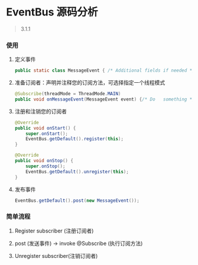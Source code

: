 # EventBus 源码分析


> 3.1.1

### 使用

1. 定义事件

   ```java
   public static class MessageEvent { /* Additional fields if needed */ }
   ```

2. 准备订阅者：声明并注释您的订阅方法，可选择指定一个线程模式

   ```java
   @Subscribe(threadMode = ThreadMode.MAIN)  
   public void onMessageEvent(MessageEvent event) {/* Do   something */};
   ```

3. 注册和注销您的订阅者

   ```java
   @Override
   public void onStart() {
       super.onStart();
       EventBus.getDefault().register(this);
   }

   @Override
   public void onStop() {
       super.onStop();
       EventBus.getDefault().unregister(this);
   }
   ```

4. 发布事件

   ```java
   EventBus.getDefault().post(new MessageEvent());
   ```

### 简单流程

1. Register subscriber (注册订阅者)

2. post (发送事件) -> invoke @Subscribe (执行订阅方法)

3. Unregister subscriber(注销订阅者)

